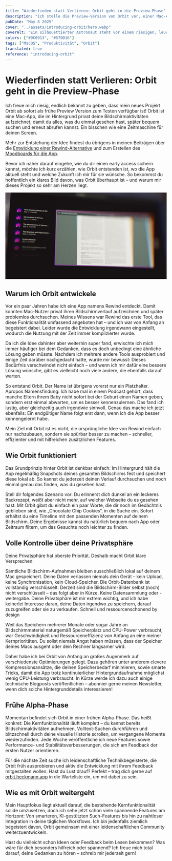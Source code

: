 ```yaml
---
title: "Wiederfinden statt Verlieren: Orbit geht in die Preview-Phase"
description: "Ich stelle die Preview-Version von Orbit vor, einer Mac-App, die ich entwickelt habe, um kontinuierlich deine Bildschirmaktivitäten aufzuzeichnen. Damit kannst du alles, was du gesehen hast, durchsuchen und wiederfinden – wie eine Zeitmaschine für dein digitales Leben."
pubDate: "May 8 2025"
cover: "../assets/introducing-orbit/hero.webp"
coverAlt: "Ein silhouettierter Astronaut steht vor einem riesigen, leuchtenden Himmelskörper, umgeben von einer lebhaften roten und orangefarbenen Atmosphäre, die ein Gefühl von Staunen und Erkundung hervorruft."
colors: ["#9C0913", "#570D16"]
tags: ["MacOS", "Produktivität", "Orbit"]
translated: true
reference: "introducing-orbit"
---
```


# Wiederfinden statt Verlieren: Orbit geht in die Preview-Phase

Ich freue mich riesig, endlich bekannt zu geben, dass mein neues Projekt Orbit ab sofort als frühe Preview Version zum Testen verfügbar ist! Orbit ist eine Mac-App, die im Hintergrund privat deine Bildschirmaktivitäten aufzeichnet, damit du alles, was du einmal gesehen hast, später bequem suchen und erneut abrufen kannst. Ein bisschen wie eine Zeitmaschine für deinen Screen.

Mehr zur Entstehung der Idee findest du übrigens in meinen Beiträgen über die [Entwicklung einer Rewind-Alternative](my-rewind-alternative) und zum Erstellen des [Moodboards für die App](orbit-moodboard).

Bevor ich näher darauf eingehe, wie du dir einen early access sichern kannst, möchte ich kurz erzählen, wie Orbit entstanden ist, wo die App aktuell steht und welche Zukunft ich mir für sie wünsche. So bekommst du hoffentlich ein klares Bild davon, was Orbit überhaupt ist – und warum mir dieses Projekt so sehr am Herzen liegt.

![Screenshot der Orbit-App mit einem PDF-Viewer. Das Dokument zeigt Text über Gedächtnis, mit Navigationsoptionen oben und einer Liste kürzlich geöffneter Dokumente auf der linken Seite.](../assets/introducing-orbit/product.webp)

## Warum ich Orbit entwickele

Vor ein paar Jahren habe ich eine App namens Rewind entdeckt. Damit konnten Mac-Nutzer privat ihren Bildschirmverlauf aufzeichnen und später problemlos durchsuchen. Meines Wissens war Rewind das erste Tool, das diese Funktionalität umfassend angeboten hat – und ich war von Anfang an begeistert dabei. Leider wurde die Entwicklung irgendwann eingestellt, wodurch die Nutzung mit der Zeit immer komplizierter wurde.

Da ich die Idee dahinter aber weiterhin super fand, erwischte ich mich immer häufiger bei dem Gedanken, dass es doch unbedingt eine ähnliche Lösung geben müsste. Nachdem ich mehrere andere Tools ausprobiert und einige Zeit darüber nachgedacht hatte, wurde mir bewusst: Dieses Bedürfnis verschwindet nicht einfach – und wenn ich mir dafür eine bessere Lösung wünsche, gibt es vielleicht noch viele andere, die ebenfalls darauf warten.

So entstand Orbit. Der Name ist übrigens vorerst nur ein Platzhalter. Apropos Namensfindung: Ich habe mal in einem Podcast gehört, dass manche Eltern ihrem Baby nicht sofort bei der Geburt einen Namen geben, sondern erst einmal abwarten, um es besser kennenzulernen. Das fand ich lustig, aber gleichzeitig auch irgendwie sinnvoll. Genau das mache ich jetzt ebenfalls: Ein endgültiger Name folgt erst dann, wenn ich die App besser kennengelernt habe.

Mein Ziel mit Orbit ist es nicht, die ursprüngliche Idee von Rewind einfach nur nachzubauen, sondern sie spürbar besser zu machen – schneller, effizienter und mit hilfreichen zusätzlichen Features.

## Wie Orbit funktioniert

Das Grundprinzip hinter Orbit ist denkbar einfach: Im Hintergrund hält die App regelmäßig Snapshots deines gesamten Bildschirms fest und speichert diese lokal ab. So kannst du jederzeit deinen Verlauf durchsuchen und noch einmal genau das finden, was du gesehen hast.

Stell dir folgendes Szenario vor: Du erinnerst dich dunkel an ein leckeres Backrezept, weißt aber nicht mehr, auf welcher Webseite du es gesehen hast. Mit Orbit gibst du einfach ein paar Worte, die dir noch im Gedächtnis geblieben sind, wie „Chocolate Chip Cookies“, in die Suche ein. Sofort erhältst du eine Timeline mit den passenden Momenten auf deinem Bildschirm. Deine Ergebnisse kannst du natürlich bequem nach App oder Zeitraum filtern, um das Gesuchte noch leichter zu finden.

## Volle Kontrolle über deine Privatsphäre

Deine Privatsphäre hat oberste Priorität. Deshalb macht Orbit klare Versprechen:

Sämtliche Bildschirm-Aufnahmen bleiben ausschließlich lokal auf deinem Mac gespeichert. Deine Daten verlassen niemals dein Gerät – kein Upload, keine Synchronisation, kein Cloud-Speicher.
Die Orbit-Datenbank ist vollständig verschlüsselt. Derzeit sind die Bildschirm-Bilder selbst (noch) nicht verschlüsselt – das folgt aber in Kürze.
Keine Datensammlung oder -weitergabe. Deine Privatsphäre ist mir extrem wichtig, und ich habe keinerlei Interesse daran, deine Daten irgendwo zu speichern, darauf zuzugreifen oder sie zu verkaufen.
Schnell und ressourcenschonend by design

Weil das Speichern mehrerer Monate oder sogar Jahre an Bildschirmmaterial naturgemäß Speicherplatz und CPU-Power verbraucht, war Geschwindigkeit und Ressourceneffizienz von Anfang an eine meiner Kernprioritäten. Du sollst niemals Angst haben müssen, dass der Speicher deines Macs ausgeht oder dein Rechner langsamer wird.

Daher habe ich bei Orbit von Anfang an großes Augenmerk auf verschiedenste Optimierungen gelegt. Dazu gehören unter anderem clevere Kompressionsansätze, die deinen Speicherbedarf minimieren, sowie smarte Tricks, damit die App trotz kontinuierlicher Hintergrundaufnahme möglichst wenig CPU-Leistung verbraucht. In Kürze werde ich dazu auch einige technische Blogposts veröffentlichen – abonnier gerne meinen Newsletter, wenn dich solche Hintergrunddetails interessieren!

## Frühe Alpha-Phase

Momentan befindet sich Orbit in einer frühen Alpha-Phase. Das heißt konkret: Die Kernfunktionalität läuft komplett – du kannst bereits Bildschirmaktivitäten aufnehmen, Volltext-Suchen durchführen und blitzschnell durch deine visuelle Historie scrollen, um vergangene Momente wiederzufinden. Jede Woche veröffentliche ich neue Features sowie Performance- und Stabilitätsverbesserungen, die sich am Feedback der ersten Nutzer orientieren.

Für die nächste Zeit suche ich leidenschaftliche Technikbegeisterte, die Orbit früh ausprobieren und aktiv die Entwicklung mit ihrem Feedback mitgestalten wollen. Hast du Lust drauf? Perfekt – trag dich gerne auf [orbit.heckmann.app](https://orbit.heckmann.app) in die Warteliste ein, um mit dabei zu sein.

## Wie es mit Orbit weitergeht

Mein Hauptfokus liegt aktuell darauf, die bestehende Kernfunktionalität solide umzusetzen, doch ich sehe jetzt schon viele spannende Features am Horizont: Von smarteren, KI-gestützten Such-Features bis hin zu nahtloser Integration in deine täglichen Workflows. Ich bin jedenfalls ziemlich begeistert davon, Orbit gemeinsam mit einer leidenschaftlichen Community weiterzuentwickeln.

Hast du vielleicht schon Ideen oder Feedback beim Lesen bekommen? Was wäre für dich besonders hilfreich oder spannend? Ich freue mich total darauf, deine Gedanken zu hören – schreib mir jederzeit gern!
